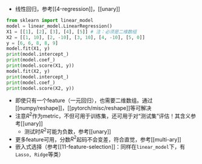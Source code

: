 - 线性回归，参考[[4-regression]]，[[unary]]
```python
from sklearn import linear_model
model = linear_model.LinearRegression()
X1 = [[1], [2], [3], [4], [5]] # 注：必须是二维数组
X2 = [[1, 10], [2, -10], [3, 10], [4, -10], [5, 0]]
y = [6, 6, 8, 8, 9]
model.fit(X1, y)
print(model.intercept_)
print(model.coef_)
print(model.score(X1, y))
model.fit(X2, y)
print(model.intercept_)
print(model.coef_)
print(model.score(X2, y))
```
- 即使只有一个feature（一元回归），也需要二维数组。通过[[numpy/reshape]]，[[pytorch/misc/reshape]]等可解决
- 注意$R^2$作为metric，不但可用于训练集，还可用于对“测试集”评估！其含义参考[[unary]]
  - 测试时$R^2$可能为负数，参考[[unary]]
- 更多feature可用，分数$R^2$起码不会变差，符合直觉，参考[[multi-ary]]
- 嵌入式选择（参考[[11-feature-selection]]：同样在`linear_model`下，有`Lasso, Ridge`等类）